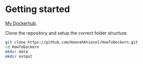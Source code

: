 # Getting started
[My Dockerhub](https://hub.docker.com/r/hannahkniesel/docker_gpu/tags).

Clone the repository and setup the correct folder structure.
```bash
git clone https://github.com/HannahKniesel/HowToDockern.git
cd HowToDockern
mkdir data
mkdir output
```

